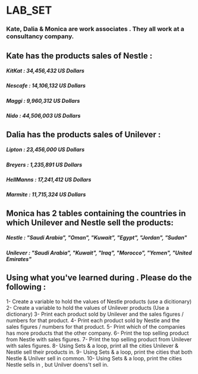 # LAB_SET


### Kate, Dalia & Monica are work associates . They all work at a consultancy company.

## Kate has the products sales of Nestle :

##### KitKat : 34,456,432 US Dollars
##### Nescafe : 14,106,132 US Dollars
##### Maggi : 9,960,312 US Dollars
##### Nido : 44,506,003 US Dollars

      

## Dalia has the products sales of Unilever :

##### Lipton : 23,456,000 US Dollars
##### Breyers : 1,235,891 US Dollars
##### HellManns : 17,241,412 US Dollars
##### Marmite : 11,715,324 US Dollars
      

## Monica has 2 tables containing the countries in which Unilever and Nestle sell the products:
##### Nestle : "Saudi Arabia", "Oman", "Kuwait", "Egypt", "Jordan", "Sudan"
##### Unilever : "Saudi Arabia", "Kuwait", "Iraq", "Morocco", "Yemen", "United Emirates"


## Using what you've learned during . Please do the following :
1- Create a variable to hold the values of Nestle products (use a dicitionary)
2- Create a variable to hold the values of Unilever products (Use a dictionary)
3- Print each product sold by Unilever and the sales figures / numbers  for that product.
4- Print each product sold by Nestle and the sales figures / numbers  for that product.
5- Print which of the companies has more products that the other company.
6- Print the top selling product from Nestle with sales figures.
7- Print the top selling product from Unilever with sales figures.
8- Using Sets & a loop, print all the cities Unilever & Nestle sell their products in.
9- Using Sets & a loop, print the cities that both Nestle & Unilver sell in common.
10- Using Sets & a loop, print the cities Nestle sells in , but Unilver doens't sell in.

